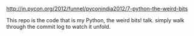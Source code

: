 http://in.pycon.org/2012/funnel/pyconindia2012/7-python-the-weird-bits

This repo is the code that is my Python, the weird bits! talk. simply walk through the commit log to watch it unfold.
